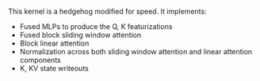 This kernel is a hedgehog modified for speed. It implements:
 - Fused MLPs to produce the Q, K featurizations
 - Fused block sliding window attention
 - Block linear attention
 - Normalization across both sliding window attention and linear attention components
 - K, KV state writeouts